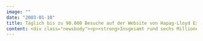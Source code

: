 ```yaml
---
image: ""
date: "2003-01-10"
title: Täglich bis zu 90.000 Besuche auf der Website von Hapag-Lloyd Express / Kunden buchen zu 94 Prozent per Internet
content: <div class="newsbody"><p><strong>Insgesamt rund sechs Millionen Besucher haben seit dem 24. Oktober 2002 die von SinnerSchrader realisierte Buchungs-Website von Hapag-Lloyd Express (hlx) genutzt. Dies sind im Schnitt pro Tag fast 90.000 Besuche. Überwältigende 94 Prozent der bisherigen 260.000 Buchungen generierte der Vertriebsweg Internet.</strong></p><p>Auch der Start der Anwendung für Reisebüros verlief erfolgreich. Die Agenturen nutzen dasselbe System, arbeiten aber mit einem speziell auf ihre Anforderungen abgestimmten Frontend.<br/>Insgesamt wird die Website den ganzen Tag über auf hohem Niveau besucht, während die Abendstunden eine erhöhte Frequenz verzeichnen. Die Besuche auf unseren Seiten und mit ihnen einher auch die Buchungen wachsen von Woche zu Woche und bleiben auf hohem Niveau. Allein im Dezember waren etwa 2,5 Millionen Besuche auf der hlx.com-Website zu verzeichnen, erklärt Wolfgang Kurth, Geschäftsführer von Hapag-Lloyd Express.</p><p>Auch für hohen Traffic an buchungsstarken Tagen ist die hlx-Website bestens gerüstet. So wurden zum Beispiel mit der Buchungsfreischaltung des Sommerflugplans am 24. Dezember 2003 allein in den ersten zwei Stunden knapp 10.000 Buchungen über das Internet erfolgreich abgewickelt, ohne dass nennenswerte Serverprobleme entstanden. Die Webanwendung hat zudem eine hohe Ladegeschwindigkeit und ist daher auch für User mit Modem sehr benutzerfreundlich. Dies ergab auch eine kürzlich vom Radiosender SWR 3 durchgeführte Untersuchung. Die Homepage ist die beste im Test. Übersichtlich, schnell, zuverlässig, keine versteckten Gebühren, so die Beurteilung der hlx-Internetseite in dem Billigflieger-Test des Senders.</p><p>Das hohe Interesse und die Zufriedenheit der Kunden spiegeln sich auch in den bisher rund 55.000 registrierten Anmeldungen für den elektronischen Newsletter wider. Mit diesem Service wird der Abonnent regelmäßig über die neuesten Angebote von Hapag-Lloyd Express informiert.</p><p><a class="news-backlink" href="/de/"><svg class="svg-ico svg-ico--arrow-left"><use xlink&#58;href="#arrow-down"></use></svg>Zurück zur Presse Übersicht</a></p></div>
---
```

